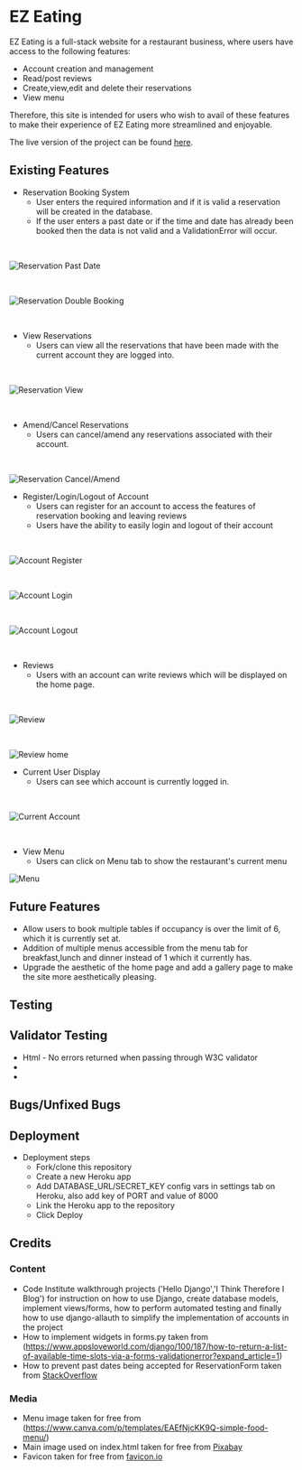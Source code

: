 # EZ Eating

EZ Eating is a full-stack website for a restaurant business, where users have access to the following features:
- Account creation and management
- Read/post reviews
- Create,view,edit and delete their reservations
- View menu

Therefore, this site is intended for users who wish to avail of these features to make their experience of EZ Eating more
streamlined and enjoyable.

The live version of the project can be found [here](https://ez-eating-52f91ace33f6.herokuapp.com/).

## Existing Features

- Reservation Booking System
    - User enters the required information and if it is valid a reservation will be created in the database.
    - If the user enters a past date or if the time and date has already been booked then the data is not valid and a ValidationError will occur.

<br/>

![Reservation Past Date](/static/images/past_date.png)

<br/>

![Reservation Double Booking](/static/images/double_booking.png)

<br/>

- View Reservations 
    - Users can view all the reservations that have been made with the current account they are logged into.

<br/>

![Reservation View](/static/images/reservation_view.png)

<br/>

- Amend/Cancel Reservations
    - Users can cancel/amend any reservations associated with their account.

<br/>

![Reservation Cancel/Amend](/static/images/edit_reservation.png)

- Register/Login/Logout of Account
    - Users can register for an account to access the features of reservation booking and leaving reviews
    - Users have the ability to easily login and logout of their account

<br/> 

![Account Register](/static/images/register.png)

<br/>

![Account Login](/static/images/login.png)

<br/>

![Account Logout](/static/images/logout.png)

<br/>

- Reviews
    - Users with an account can write reviews which will be displayed on the home page.

<br/>

![Review](/static/images/review.png)

<br/>

![Review home](/static/images/review_home.png)

- Current User Display
    - Users can see which account is currently logged in.

<br/>

![Current Account](/static/images/current_account.png)

<br/>

- View Menu
    - Users can click on Menu tab to show the restaurant's current menu

![Menu](/static/images/menu_tab.png)

## Future Features

- Allow users to book multiple tables if occupancy is over the limit of 6, which it is currently set at.
- Addition of multiple menus accessible from the menu tab for breakfast,lunch and dinner instead of 1 which it currently has.
- Upgrade the aesthetic of the home page and add a gallery page to make the site more aesthetically pleasing.

## Testing

## Validator Testing
- Html - No errors returned when passing through W3C validator
- 
- 

## Bugs/Unfixed Bugs

## Deployment 
- Deployment steps
    - Fork/clone this repository
    - Create a new Heroku app
    - Add DATABASE_URL/SECRET_KEY config vars in settings tab on Heroku, also add key of PORT and value of 8000
    - Link the Heroku app to the repository
    - Click Deploy

## Credits 

### Content
- Code Institute walkthrough projects ('Hello Django','I Think Therefore I Blog') for instruction on how to use Django, create database models, implement views/forms, how to perform automated testing and finally how to use django-allauth to simplify the implementation of accounts in the project
- How to implement widgets in forms.py taken from (https://www.appsloveworld.com/django/100/187/how-to-return-a-list-of-available-time-slots-via-a-forms-validationerror?expand_article=1)
- How to prevent past dates being accepted for ReservationForm taken from [StackOverflow](https://stackoverflow.com/questions/70558856/django-how-to-prevent-to-accept-future-date)

### Media
- Menu image taken for free from (https://www.canva.com/p/templates/EAEfNjcKK9Q-simple-food-menu/)
- Main image used on index.html taken for free from [Pixabay](https://pixabay.com/photos/bar-alcohol-cocktail-glass-party-264227/)
- Favicon taken for free from [favicon.io](https://favicon.io/emoji-favicons/fork-and-knife-with-plate)